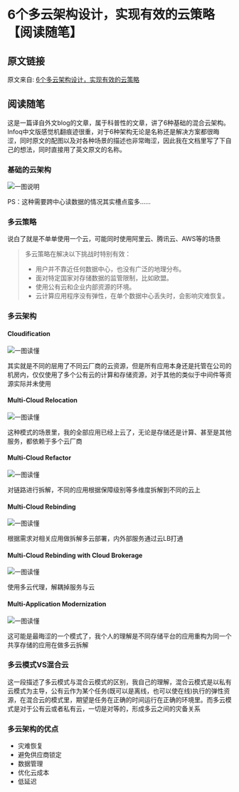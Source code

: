 <!--
 * @Descripttion: 
 * @version: 
 * @Author: cm.d
 * @Date: 2021-10-16 10:19:57
 * @LastEditors: cm.d
 * @LastEditTime: 2021-10-16 11:11:19
-->

# 6个多云架构设计，实现有效的云策略【阅读随笔】

## 原文链接

原文来自: [6个多云架构设计，实现有效的云策略](https://www.infoq.cn/article/35DiBYv4RXEBtwUIsIyE)

## 阅读随笔

这是一篇译自外文blog的文章，属于科普性的文章，讲了6种基础的混合云架构。Infoq中文版感觉机翻痕迹很重，对于6种架构无论是名称还是解决方案都很晦涩，同时原文的配图以及对各种场景的描述也非常晦涩，因此我在文档里写了下自己的想法，同时直接用了英文原文的名称。

### 基础的云架构

![一图说明](https://static001.geekbang.org/infoq/07/07246ac57416e287f2e0717828392f26.jpeg)

PS：这种需要跨中心读数据的情况其实槽点蛮多......

### 多云策略

说白了就是不单单使用一个云，可能同时使用阿里云、腾讯云、AWS等的场景

> 多云策略在解决以下挑战时特别有效：
>
> + 用户并不靠近任何数据中心，也没有广泛的地理分布。
> + 面对特定国家对存储数据的监管限制，比如欧盟。
> + 使用公有云和企业内部资源的环境。
> + 云计算应用程序没有弹性，在单个数据中心丢失时，会影响灾难恢复。

### 多云架构

#### Cloudification

![一图读懂](https://static001.geekbang.org/infoq/63/63eb4d163e583ce82558f3412345c31c.jpeg)

其实就是不同的层用了不同云厂商的云资源，但是所有应用本身还是托管在公司的机房内，仅仅使用了多个公有云的计算和存储资源，对于其他的类似于中间件等资源实际并未使用

#### Multi-Cloud Relocation

![一图读懂](https://static001.geekbang.org/infoq/ad/ad54b705b65207d06abcdbcbe07e0dbc.jpeg)

这种模式的场景里，我的全部应用已经上云了，无论是存储还是计算、甚至是其他服务，都依赖于多个云厂商

#### Multi-Cloud Refactor

![一图读懂](https://static001.geekbang.org/infoq/d1/d1fdbf6befc22f77e650c9c2d58c51c8.jpeg)

对链路进行拆解，不同的应用根据保障级别等多维度拆解到不同的云上

#### Multi-Cloud Rebinding

![一图读懂](https://static001.geekbang.org/infoq/39/39b0e67a3c53341225a7e6a380682790.jpeg)

根据需求对相关应用做拆解多云部署，内外部服务通过云LB打通

#### Multi-Cloud Rebinding with Cloud Brokerage

![一图读懂](https://static001.geekbang.org/infoq/11/113eb82c130055f90d9131d3b4509e93.jpeg)

使用多云代理，解耦掉服务与云

#### Multi-Application Modernization

![一图读懂](https://static001.geekbang.org/infoq/c2/c204b132404a73aac914528821a44383.jpeg)

这可能是最晦涩的一个模式了，我个人的理解是不同存储平台的应用重构为同一个共享存储的应用在做多云拆解

### 多云模式VS混合云

这一段描述了多云模式与混合云模式的区别，我自己的理解，混合云模式是以私有云模式为主导，公有云作为某个任务(既可以是离线，也可以使在线)执行的弹性资源，在混合云的模式里，期望是任务在正确的时间运行在正确的环境里。而多云模式是对于公有云或者私有云，一切是对等的，形成多云之间的灾备关系

### 多云架构的优点

+ 灾难恢复
+ 避免供应商锁定
+ 数据管理
+ 优化云成本
+ 低延迟
  